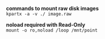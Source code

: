 **commands to mount raw disk images**</br>
`kpartx -a -v ./ image.raw`

**noload required with Read-Only**</br>
`mount -o ro,noload /loop /mnt/point`